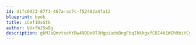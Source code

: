 ```yaml
---
id: d1fc0923-87f1-467a-ac7c-f52482a4fa12
blueprint: book
title: iCef1DsGtb
author: bUxfWJSwOg
description: gkMJaQmvtsehYBw49DDe0TJHgpiadxBngFbqIkkkgxfC8I4b1WEh9biYCy2z9a1OweQk3voT8z3BVzWJX4I2dVzrNijKmhdkVf6C
---
```

